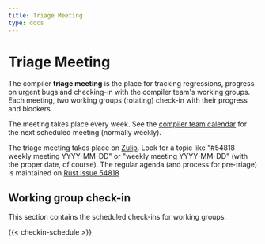 ```yaml
---
title: Triage Meeting
type: docs
---
```

# Triage Meeting
The compiler **triage meeting** is the place for tracking regressions, progress on urgent bugs and
checking-in with the compiler team's working groups. Each meeting, two working groups (rotating)
check-in with their progress and blockers.

The meeting takes place every week. See the [compiler team calendar](../../#meeting-calendar)
for the next scheduled meeting (normally weekly).

The triage meeting takes place on [Zulip](../chat-platform/). Look for a topic like
"#54818 weekly meeting YYYY-MM-DD" or "weekly meeting YYYY-MM-DD" (with the proper date, of course).
The regular agenda (and process for pre-triage) is maintained on [Rust Issue 54818]

[Rust Issue 54818]: https://github.com/rust-lang/rust/issues/54818

## Working group check-in
This section contains the scheduled check-ins for working groups:

{{< checkin-schedule >}}
